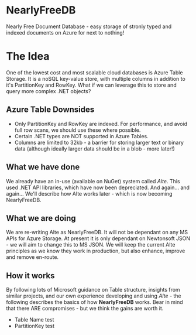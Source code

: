 # NearlyFreeDB
Nearly Free Document Database - easy storage of stronly typed and indexed documents on Azure for next to nothing!
# The Idea
One of the lowest cost and most scalable cloud databases is Azure Table Storage. It is a noSQL key-value store, with multiple columns in addition to it's PartitionKey and RowKey. What if we can leverage this to store and query more complex .NET objects?
## Azure Table Downsides
- Only PartitionKey and RowKey are indexed. For performance, and avoid full row scans, we should use these where possible.
- Certain .NET types are NOT supported in Azure Tables.
- Columns are limited to 32kb - a barrier for storing larger text or binary data (although ideally larger data should be in a blob - more later!)
## What we have done
We already have an in-use (available on NuGet) system called _Alte_. This used .NET API libraries, which have now been depreciated. And again... and again... We'll describe how Alte works later - which is now becoming NearlyFreeDB.
## What we are doing
We are re-writing Alte as NearlyFreeDB. It will not be dependant on any MS APIs for Azure Storage. At present it is only dependant on Newtonsoft JSON - we will aim to change this to MS JSON. We will keep the current Alte principles as we know they work in production, but also enhance, improve and remove en-route.
## How it works
By following lots of Microsoft guidance on Table structure, insights from similar projects, and our own experience developing and using _Alte_ - the following describes the basics of how **NearlyFreeDB** works. Bear in mind that there ARE compromises - but we think the gains are worth it.
* Table Name
test
* PartitionKey
test
